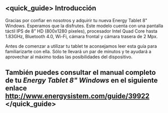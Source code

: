 ﻿## <quick_guide> Introducción
Gracias por confiar en nosotros y adquirir tu nueva Energy Tablet 8" Windows. Esperamos que la disfrutes.
Este modelo cuenta con una pantalla táctil IPS de 8” HD (800x1280 píxeles), procesador Intel Quad Core hasta 1.83GHz, Bluetooth 4.0, Wi-Fi, cámara frontal y cámara trasera de 2 Mpx.

Antes de comenzar a utilizar tu tablet te aconsejamos leer esta guía para familiarizarte con ella. Sólo te llevará un par de minutos y te ayudará a aprovechar al máximo todas las posibilidades del dispositivo.
## <unique> También puedes consultar el manual completo de tu *Energy Tablet 8" Windows* en el siguiente enlace http://www.energysistem.com/guide/39922 </unique> </quick_guide>


